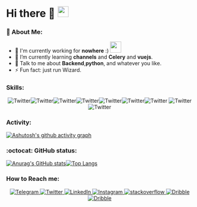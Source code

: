 # Hi there 🧙 <img  src="https://github.com/TheDudeThatCode/TheDudeThatCode/blob/master/Assets/Hi.gif" width="29px">
### 🤵 About Me:
- 🏦 I'm currently working for __nowhere__ :)
      <img src="https://media.giphy.com/media/WUlplcMpOCEmTGBtBW/giphy.gif" width="30">
- 🌱 I’m currently learning __channels__ and __Celery__ and __vuejs__.
- 💬 Talk to me about __Backend__,__python__, and whatever you like.
- ⚡ Fun fact: just run Wizard.
### Skills:
<p align="center">
<img src="https://img.shields.io/badge/Python-3776AB?style=for-the-badge&logo=python&logoColor=white" alt="Twitter"/><img src="https://img.shields.io/badge/JavaScript-323330?style=for-the-badge&logo=javascript&logoColor=F7DF1E" alt="Twitter"/><img src="https://img.shields.io/badge/Java-ED8B00?style=for-the-badge&logo=java&logoColor=white" alt="Twitter"/><img src="https://img.shields.io/badge/PostgreSQL-316192?style=for-the-badge&logo=postgresql&logoColor=white" alt="Twitter"/><img src="https://img.shields.io/badge/SQLite-07405E?style=for-the-badge&logo=sqlite&logoColor=white" alt="Twitter"/><img src="https://img.shields.io/badge/redis-%23DD0031.svg?&style=for-the-badge&logo=redis&logoColor=white" alt="Twitter"/><img src="https://img.shields.io/badge/Docker-2CA5E0?style=for-the-badge&logo=docker&logoColor=white" alt="Twitter"/>
<img src="https://img.shields.io/badge/Django-092E20?style=for-the-badge&logo=django&logoColor=white" alt="Twitter"/> <img src="https://img.shields.io/badge/DJANGO-REST-ff1709?style=for-the-badge&logo=django&logoColor=white&color=ff1709&labelColor=gray" alt="Twitter"/>

</p>

### Activity:
[![Ashutosh's github activity graph](https://activity-graph.herokuapp.com/graph?username=amirQuf&theme=github)](https://github.com/ashutosh00710/github-readme-activity-graph)

### :octocat: GitHub status:
[![Anurag's GitHub stats](https://github-readme-stats.vercel.app/api?username=amirQuf&show_icons=true&theme=radical)](https://github.com/anuraghazra/github-readme-stats)[![Top Langs](https://github-readme-stats.vercel.app/api/top-langs/?username=anuraghazra&layout=compact&show_icons=true&theme=radical )](https://github.com/anuraghazra/github-readme-stats)
### How to Reach me:
<p align="center">
   <a href="https://t.me/killer_musics" target="_blank">
    <img src="https://img.shields.io/badge/Telegram-2CA5E0?style=for-the-badge&logo=telegram&logoColor=white" alt="Telegram"/>
  </a>
  <a href="https://twitter.com/callmequf" target="_blank">
    <img src="https://img.shields.io/badge/Twitter-1DA1F2?style=for-the-badge&logo=twitter&logoColor=white" alt="Twitter"/>
  </a>
  <a href="https://www.linkedin.com/in/amir-ghasemian" target="_blank">
    <img src="https://img.shields.io/badge/LinkedIn-0077B5?style=for-the-badge&logo=linkedin&logoColor=white" alt="LinkedIn"/>
  </a>
  <a href="https://www.instagram.com/qufficial/" target="_blank">
    <img src="https://img.shields.io/badge/Instagram-E4405F?style=for-the-badge&logo=instagram&logoColor=white" alt="Instagram"/>
  </a>
      <a href="https://stackoverflow.com/users/14555023/amir-quf" target="_blank">
    <img src= "https://img.shields.io/badge/Stack_Overflow-FE7A16?style=for-the-badge&logo=stack-overflow&logoColor=white" alt="stackoverflow"/>
  </a>
  <a href="https://dribbble.com/Amir_Quf" target="_blank">
    <img src= "https://img.shields.io/badge/Dribbble-EA4C89?style=for-the-badge&logo=dribbble&logoColor=white" alt="Dribble"/>
  </a>
   <a href="https://gitlab.com/amirQuf" target="_blank">
    <img src= "https://img.shields.io/badge/GitLab-330F63?style=for-the-badge&logo=gitlab&logoColor=white" alt="Dribble"/>
  </a>
</p>
